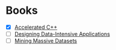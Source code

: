 # Books

* [x] [Accelerated C++](./accelerated-cpp/notes.md)
* [ ] [Designing Data-Intensive Applications](./designing-data-intensive-applications/notes.md)
* [ ] [Mining Massive Datasets](./mining-massive-datasets/notes.md)
